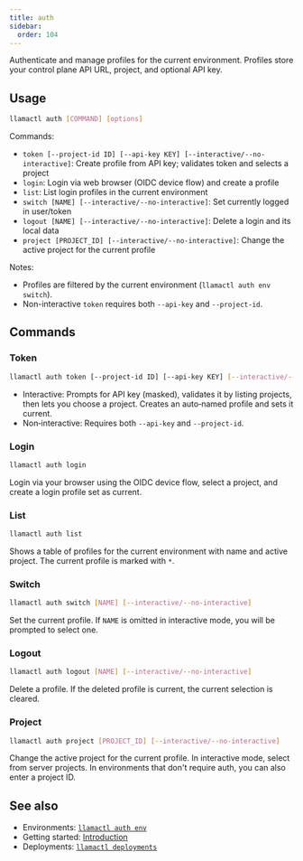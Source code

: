```yaml
---
title: auth
sidebar:
  order: 104
---
```

Authenticate and manage profiles for the current environment. Profiles store your control plane API URL, project, and optional API key.

## Usage

```bash
llamactl auth [COMMAND] [options]
```

Commands:

- `token [--project-id ID] [--api-key KEY] [--interactive/--no-interactive]`: Create profile from API key; validates token and selects a project
- `login`: Login via web browser (OIDC device flow) and create a profile
- `list`: List login profiles in the current environment
- `switch [NAME] [--interactive/--no-interactive]`: Set currently logged in user/token
- `logout [NAME] [--interactive/--no-interactive]`: Delete a login and its local data
- `project [PROJECT_ID] [--interactive/--no-interactive]`: Change the active project for the current profile

Notes:

- Profiles are filtered by the current environment (`llamactl auth env switch`).
- Non-interactive `token` requires both `--api-key` and `--project-id`.

## Commands

### Token

```bash
llamactl auth token [--project-id ID] [--api-key KEY] [--interactive/--no-interactive]
```

- Interactive: Prompts for API key (masked), validates it by listing projects, then lets you choose a project. Creates an auto‑named profile and sets it current.
- Non‑interactive: Requires both `--api-key` and `--project-id`.

### Login

```bash
llamactl auth login
```

Login via your browser using the OIDC device flow, select a project, and create a login profile set as current.

### List

```bash
llamactl auth list
```

Shows a table of profiles for the current environment with name and active project. The current profile is marked with `*`.

### Switch

```bash
llamactl auth switch [NAME] [--interactive/--no-interactive]
```

Set the current profile. If `NAME` is omitted in interactive mode, you will be prompted to select one.

### Logout

```bash
llamactl auth logout [NAME] [--interactive/--no-interactive]
```

Delete a profile. If the deleted profile is current, the current selection is cleared.

### Project

```bash
llamactl auth project [PROJECT_ID] [--interactive/--no-interactive]
```

Change the active project for the current profile. In interactive mode, select from server projects. In environments that don't require auth, you can also enter a project ID.

## See also

- Environments: [`llamactl auth env`](/python/cloud/llamaagents/llamactl-reference/commands-auth-env)
- Getting started: [Introduction](/python/cloud/llamaagents/getting-started)
- Deployments: [`llamactl deployments`](/python/cloud/llamaagents/llamactl-reference/commands-deployments)

